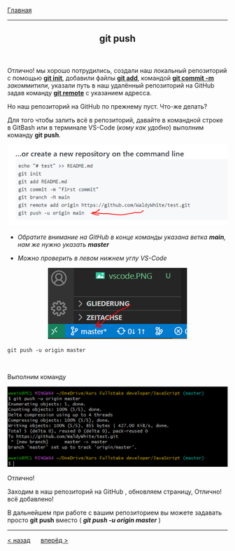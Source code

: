 [Главная](readme.md) 

---
## <p align='center'>git push</p>


<br>

Отлично! мы хорошо потрудились, создали наш локальный репозиторий с помощью **[git init](init.md)**, добавили файлы **[git add](add.md)**, командой **[git commit -m](commit.md)** *закоммитили*, указали путь в наш удалённый репозиторий на GitHub задав команду **[git remote](remote.md)** с указанием адресса.

Но наш репозиторий на GitHub по прежнему пуст. Что-же делать?

Для того чтобы залить всё в репозиторий, давайте в командной строке в GitBash или в терминале VS-Code (_кому как удобно_) выполним команду **git push**.

<p align='center'><img src='git.push.github.PNG'></p>

- _Обратите внимание на GitHub в конце команды указана ветка ***main***, нам же нужно указать ***master***_

- _Можно проверить в левом нижнем углу VS-Code_

<p align='center'><img position='center' src='vscode.PNG'></p>

```bash=
git push -u origin master
```
<br>

Выполним команду

<p align='center'><img src='git.push.PNG'></p>

Отлично!

Заходим в наш репозиторий на GitHub , обновляем страницу, Отлично! всё добавлено!

В дальнейшем при работе с вашим репозиторием вы можете задавать просто **git push** вместо ( ***git push -u origin master*** )

---
[ < назад](remote.md) &nbsp;&nbsp;&nbsp;&nbsp; [вперёд >](pull.md)